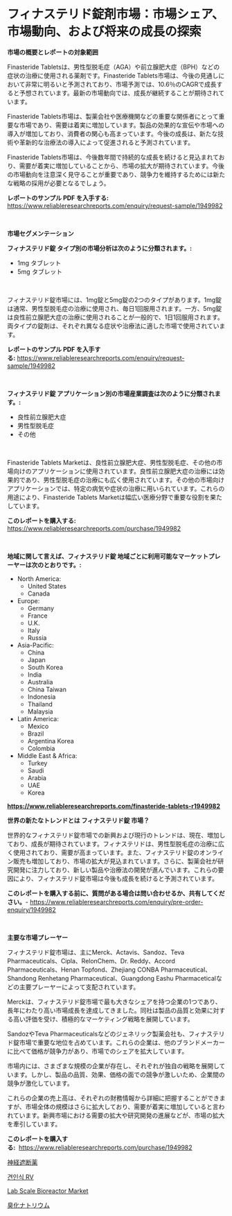 <p><h1>フィナステリド錠剤市場：市場シェア、市場動向、および将来の成長の探索</h1></p><p><strong>市場の概要とレポートの対象範囲</strong></p>
<p><p>Finasteride Tabletsは、男性型脱毛症（AGA）や前立腺肥大症（BPH）などの症状の治療に使用される薬剤です。Finasteride Tablets市場は、今後の見通しにおいて非常に明るいと予測されており、市場予測では、10.6％のCAGRで成長すると予想されています。最新の市場動向では、成長が継続することが期待されています。</p><p>Finasteride Tablets市場は、製薬会社や医療機関などの重要な関係者にとって重要な市場であり、需要は着実に増加しています。製品の効果的な宣伝や市場への導入が増加しており、消費者の関心も高まっています。今後の成長は、新たな技術や革新的な治療法の導入によって促進されると予測されています。</p><p>Finasteride Tablets市場は、今後数年間で持続的な成長を続けると見込まれており、需要が着実に増加していることから、市場の拡大が期待されています。今後の市場動向を注意深く見守ることが重要であり、競争力を維持するためには新たな戦略の採用が必要となるでしょう。</p></p>
<p><strong>レポートのサンプル PDF を入手する:</strong> <a href="https://www.reliableresearchreports.com/enquiry/request-sample/1949982">https://www.reliableresearchreports.com/enquiry/request-sample/1949982</a></p>
<p>&nbsp;</p>
<p><strong>市場セグメンテーション</strong></p>
<p><strong>フィナステリド錠 タイプ別の市場分析は次のように分類されます。:</strong></p>
<p><ul><li>1mg タブレット</li><li>5mg タブレット</li></ul></p>
<p>&nbsp;</p>
<p><p>フィナステリド錠市場には、1mg錠と5mg錠の2つのタイプがあります。1mg錠は通常、男性型脱毛症の治療に使用され、毎日1回服用されます。一方、5mg錠は良性前立腺肥大症の治療に使用されることが一般的で、1日1回服用されます。両タイプの錠剤は、それぞれ異なる症状や治療法に適した市場で使用されています。</p></p>
<p><strong>レポートのサンプル PDF を入手する:</strong>&nbsp;<a href="https://www.reliableresearchreports.com/enquiry/request-sample/1949982">https://www.reliableresearchreports.com/enquiry/request-sample/1949982</a></p>
<p>&nbsp;</p>
<p><strong> フィナステリド錠 アプリケーション別の市場産業調査は次のように分類されます。:</strong></p>
<p><ul><li>良性前立腺肥大症</li><li>男性型脱毛症</li><li>その他</li></ul></p>
<p>&nbsp;</p>
<p><p>Finasteride Tablets Marketは、良性前立腺肥大症、男性型脱毛症、その他の市場向けのアプリケーションに使用されています。良性前立腺肥大症の治療には効果的であり、男性型脱毛症の治療にも広く使用されています。その他の市場向けアプリケーションでは、特定の病気や症状の治療に用いられています。これらの用途により、Finasteride Tablets Marketは幅広い医療分野で重要な役割を果たしています。</p></p>
<p><strong>このレポートを購入する:</strong>&nbsp; <a href="https://www.reliableresearchreports.com/purchase/1949982">https://www.reliableresearchreports.com/purchase/1949982</a></p>
<p>&nbsp;</p>
<p><strong>地域に関して言えば、フィナステリド錠 地域ごとに利用可能なマーケットプレーヤーは次のとおりです。:</strong></p>
<p><ul>
    <li>
        North America:
        <ul>
            <li>United States</li>
            <li>Canada</li>
        </ul>
    </li>
    <li>
        Europe:
        <ul>
            <li>Germany</li>
            <li>France</li>
            <li>U.K.</li>
            <li>Italy</li>
            <li>Russia</li>
        </ul>
    </li>
    <li>
        Asia-Pacific:
        <ul>
            <li>China</li>
            <li>Japan</li>
            <li>South Korea</li>
            <li>India</li>
            <li>Australia</li>
            <li>China Taiwan</li>
            <li>Indonesia</li>
            <li>Thailand</li>
            <li>Malaysia</li>
        </ul>
    </li>
    <li>
        Latin America:
        <ul>
            <li>Mexico</li>
            <li>Brazil</li>
            <li>Argentina Korea</li>
            <li>Colombia</li>
        </ul>
    </li>
    <li>
        Middle East & Africa:
        <ul>
            <li>Turkey</li>
            <li>Saudi</li>
            <li>Arabia</li>
            <li>UAE</li>
            <li>Korea</li>
        </ul>
    </li>
    </ul></p>
<p><strong><a href="https://www.reliableresearchreports.com/finasteride-tablets-r1949982">https://www.reliableresearchreports.com/finasteride-tablets-r1949982</a></strong>&nbsp;</p>
<p><strong>世界の新たなトレンドとは フィナステリド錠 市場？</strong></p>
<p><p>世界的なフィナステリド錠市場での新興および現行のトレンドは、現在、増加しており、成長が期待されています。フィナステリドは、男性型脱毛症の治療に広く使用されており、需要が高まっています。また、フィナステリド錠のオンライン販売も増加しており、市場の拡大が見込まれています。さらに、製薬会社が研究開発に注力しており、新しい製品や治療法の開発が進んでいます。これらの要因により、フィナステリド錠市場は今後も成長を続けると予測されています。</p></p>
<p><strong>このレポートを購入する前に、質問がある場合は問い合わせるか、共有してください。</strong>- <a href="https://www.reliableresearchreports.com/enquiry/pre-order-enquiry/1949982">https://www.reliableresearchreports.com/enquiry/pre-order-enquiry/1949982</a></p>
<p>&nbsp;</p>
<p><strong>主要な市場プレーヤー</strong></p>
<p><p>フィナステリド錠市場は、主にMerck、Actavis、Sandoz、Teva Pharmaceuticals、Cipla、RelonChem、Dr. Reddy、Accord Pharmaceuticals、Henan Topfond、Zhejiang CONBA Pharmaceutical、Shandong Renhetang Pharmaceutical、Guangdong Eashu Pharmaceticalなどの主要プレーヤーによって支配されています。</p><p>Merckは、フィナステリド錠市場で最も大きなシェアを持つ企業の1つであり、長年にわたり高い市場成長を達成してきました。同社は製品の品質と効果に対する高い評価を受け、積極的なマーケティング戦略を展開しています。</p><p>SandozやTeva Pharmaceuticalsなどのジェネリック製薬会社も、フィナステリド錠市場で重要な地位を占めています。これらの企業は、他のブランドメーカーに比べて価格が競争力があり、市場でのシェアを拡大しています。</p><p>市場内には、さまざまな規模の企業が存在し、それぞれが独自の戦略を展開しています。しかし、製品の品質、効果、価格の面での競争が激しいため、企業間の競争が激化しています。</p><p>これらの企業の売上高は、それぞれの財務情報から詳細に把握することができますが、市場全体の規模はさらに拡大しており、需要が着実に増加していると言われています。新興市場における需要の拡大や研究開発の進展などが、市場の拡大を牽引しています。</p></p>
<p><strong>このレポートを購入する:</strong>&nbsp;&nbsp;<a href="https://www.reliableresearchreports.com/purchase/1949982">https://www.reliableresearchreports.com/purchase/1949982</a></p>
<p><p><a href="https://medium.com/@carmenfery2023/%E6%8A%97%E7%B2%BE%E7%A5%9E%E7%97%85%E8%96%AC%E5%B8%82%E5%A0%B4%E5%B1%95%E6%9C%9B-%E6%A5%AD%E7%95%8C%E6%A6%82%E8%A6%81%E3%81%A8%E4%BA%88%E6%B8%AC-2024%E5%B9%B4%E3%81%8B%E3%82%892031%E5%B9%B4%E3%81%BE%E3%81%A7-65cb115a43f4">神経遮断薬</a></p><p><a href="https://github.com/rsg307664904/Market-Research-Report-List-1/blob/main/646988421004.md">견인식 RV</a></p><p><a href="https://github.com/AKSHATREPORTPRIME/Market-Research-Report-List-4/blob/main/lab-scale-bioreactor-market.md">Lab Scale Bioreactor Market</a></p><p><a href="https://medium.com/@ashleyivingston5656/%E5%A1%A9%E5%8C%96%E3%83%8A%E3%83%88%E3%83%AA%E3%82%A6%E3%83%A0%E5%B8%82%E5%A0%B4%E3%83%AC%E3%83%9D%E3%83%BC%E3%83%88%E3%81%AF-%E3%81%93%E3%81%AE%E5%B8%82%E5%A0%B4%E3%81%AE%E6%9C%80%E6%96%B0%E3%81%AE%E3%83%88%E3%83%AC%E3%83%B3%E3%83%89%E3%81%A8%E6%88%90%E9%95%B7%E6%A9%9F%E4%BC%9A%E3%82%92%E6%98%8E%E3%82%89%E3%81%8B%E3%81%AB%E3%81%97%E3%81%A6%E3%81%84%E3%81%BE%E3%81%99-909ae873bc39">臭化ナトリウム</a></p></p>